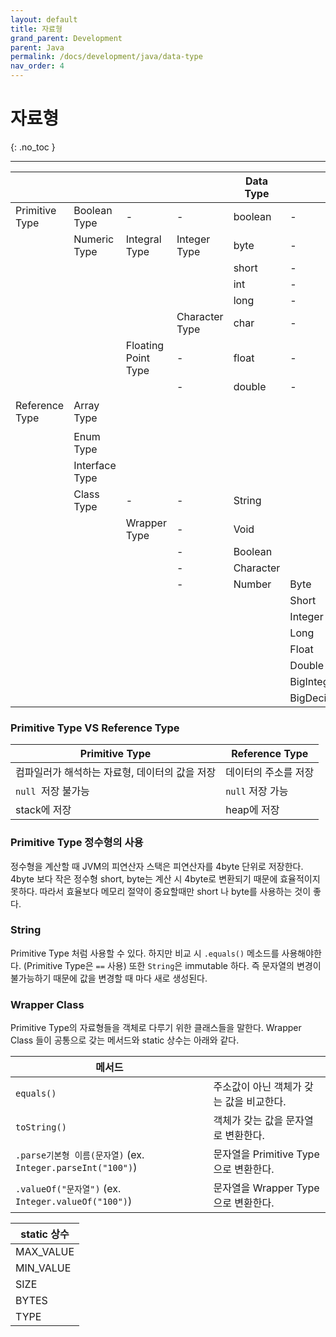 ```yaml
---
layout: default
title: 자료형
grand_parent: Development
parent: Java
permalink: /docs/development/java/data-type
nav_order: 4
---
```


# 자료형
{: .no_toc }

---

|                |                |                     |                | Data Type |            | Size(byte)      |
| -------------- | -------------- | ------------------- | -------------- | --------- | ---------- | --------------- |
| Primitive Type | Boolean Type   | -                   | -              | boolean   | -          | 1               |
|                | Numeric Type   | Integral Type       | Integer Type   | byte      | -          | 1               |
|                |                |                     |                | short     | -          | 2               |
|                |                |                     |                | int       | -          | 4               |
|                |                |                     |                | long      | -          | 8               |
|                |                |                     | Character Type | char      | -          | 2 (utf-16)      |
|                |                | Floating Point Type | -              | float     | -          | 4               |
|                |                |                     | -              | double    | -          | 8               |
| Reference Type | Array Type     |                     |                |           |            | 전부 4(주소 값) |
|                | Enum Type      |                     |                |           |            |                 |
|                | Interface Type |                     |                |           |            |                 |
|                | Class Type     | -                   | -              | String    |            |                 |
|                |                | Wrapper Type        | -              | Void      |            |                 |
|                |                |                     | -              | Boolean   |            |                 |
|                |                |                     | -              | Character |            |                 |
|                |                |                     | -              | Number    | Byte       |                 |
|                |                |                     |                |           | Short      |                 |
|                |                |                     |                |           | Integer    |                 |
|                |                |                     |                |           | Long       |                 |
|                |                |                     |                |           | Float      |                 |
|                |                |                     |                |           | Double     |                 |
|                |                |                     |                |           | BigInteger |                 |
|                |                |                     |                |           | BigDecimal |                 |



### Primitive Type VS Reference Type

| Primitive Type                                 | Reference Type       |
| ---------------------------------------------- | -------------------- |
| 컴파일러가 해석하는 자료형, 데이터의 값을 저장 | 데이터의 주소를 저장 |
| `null `저장 불가능                             | `null` 저장 가능     |
| stack에 저장                                   | heap에 저장          |



### Primitive Type 정수형의 사용

정수형을 계산할 때 JVM의 피연산자 스택은 피연산자를 4byte 단위로 저장한다. 4byte 보다 작은 정수형 short, byte는 계산 시 4byte로 변환되기 때문에 효율적이지 못하다. 따라서 효율보다 메모리 절약이 중요할때만 short 나 byte를 사용하는 것이 좋다.



### String

Primitive Type 처럼 사용할 수 있다. 하지만 비교 시 `.equals()` 메소드를 사용해야한다. (Primitive Type은 `==` 사용) 또한 `String`은 immutable 하다. 즉 문자열의 변경이 불가능하기 때문에 값을 변경할 때 마다 새로 생성된다.



### Wrapper Class

Primitive Type의 자료형들을 객체로 다루기 위한 클래스들을 말한다. Wrapper Class 들이 공통으로 갖는 메서드와 static 상수는 아래와 같다.

| 메서드                                                      |                                          |
| ----------------------------------------------------------- | ---------------------------------------- |
| `equals()`                                                  | 주소값이 아닌 객체가 갖는 값을 비교한다. |
| `toString()`                                                | 객체가 갖는 값을 문자열로 변환한다.      |
| `.parse기본형 이름(문자열)` (ex. `Integer.parseInt("100")`) | 문자열을 Primitive Type으로 변환한다.    |
| `.valueOf("문자열")` (ex. `Integer.valueOf("100")`)         | 문자열을 Wrapper Type으로 변환한다.      |

| static 상수 |
| ----------- |
| MAX_VALUE   |
| MIN_VALUE   |
| SIZE        |
| BYTES       |
| TYPE        |


